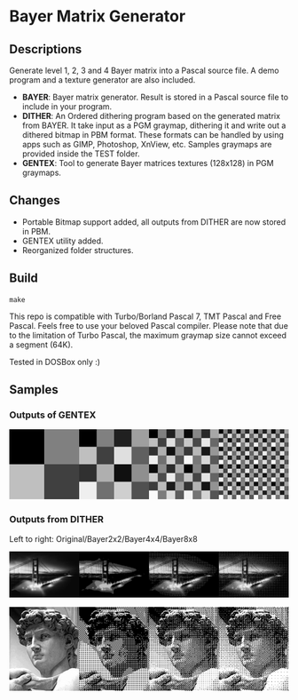 # Bayer Matrix Generator

## Descriptions
Generate level 1, 2, 3 and 4 Bayer matrix into a Pascal source file. A demo program and a texture generator are  also included.

* **BAYER**: Bayer matrix generator. Result is stored in a Pascal source file to include in your program.
* **DITHER**: An Ordered dithering program based on the generated matrix from BAYER. It take input as a PGM graymap, dithering it and write out a dithered bitmap in PBM format. These formats can be handled by using apps such as GIMP, Photoshop, XnView, etc. Samples graymaps are provided inside the TEST folder.
* **GENTEX**: Tool to generate Bayer matrices textures (128x128) in PGM graymaps.

## Changes

- Portable Bitmap support added, all outputs from DITHER are now stored in PBM.
- GENTEX utility added.
- Reorganized folder structures.

## Build

```
make
```
This repo is compatible with Turbo/Borland Pascal 7, TMT Pascal and Free Pascal. Feels free to use your beloved Pascal compiler. Please note that due to the limitation of Turbo Pascal, the maximum graymap size cannot exceed a segment (64K).

Tested in DOSBox only :)

## Samples

### Outputs of GENTEX

![patterns](./RESULTS/patterns.png)

### Outputs from DITHER

Left to right: Original/Bayer2x2/Bayer4x4/Bayer8x8

![BAY](./RESULTS/BAY.png)

![DAVID](./RESULTS/DAVID.png)
